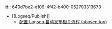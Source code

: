 id:: 643d7be2-e109-4f42-b400-052703313673

- [[Logseq/Publish]]
	- [配置 Logseq 自动发布相关流程 (abosen.top)](https://logseq.abosen.top/#/page/%E9%85%8D%E7%BD%AE%20logseq%20%E8%87%AA%E5%8A%A8%E5%8F%91%E5%B8%83%E7%9B%B8%E5%85%B3%E6%B5%81%E7%A8%8B)